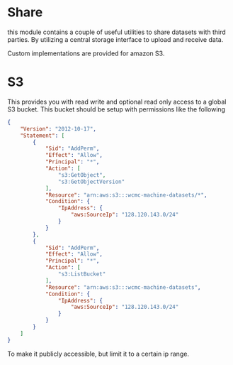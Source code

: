 # Share

this module contains a couple of useful utilities to share datasets with third parties. By utilizing a central storage
interface to upload and receive data.

Custom implementations are provided for amazon S3.

# S3

This provides you with read write and optional read only access to a global S3 bucket. This bucket should be setup with
permissions like the following

```json
{
    "Version": "2012-10-17",
    "Statement": [
        {
            "Sid": "AddPerm",
            "Effect": "Allow",
            "Principal": "*",
            "Action": [
                "s3:GetObject",
                "s3:GetObjectVersion"
            ],
            "Resource": "arn:aws:s3:::wcmc-machine-datasets/*",
            "Condition": {
                "IpAddress": {
                    "aws:SourceIp": "128.120.143.0/24"
                }
            }
        },
        {
            "Sid": "AddPerm",
            "Effect": "Allow",
            "Principal": "*",
            "Action": [
                "s3:ListBucket"
            ],
            "Resource": "arn:aws:s3:::wcmc-machine-datasets",
            "Condition": {
                "IpAddress": {
                    "aws:SourceIp": "128.120.143.0/24"
                }
            }
        }
    ]
}
```

To make it publicly accessible, but limit it to a certain ip range.